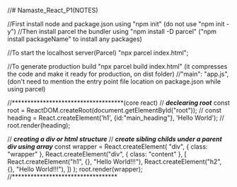 //# Namaste_React_P1(NOTES)

//First install node and package.json using "npm init" (do not use "npm init -y")
//Then install parcel the bundler using "npm install -D parcel" ("npm install packageName" to install any packages)

//To start the localhost server(Parcel) "npx parcel index.html";

//To generate production build "npx parcel build index.html" (it compresses the code and make it ready for production, on dist folder)
//"main": "app.js", (don't need to mention the entry point file location on package.json while using parcel)



//************************************(core react)
// *****declearing root*****
const root = ReactDOM.createRoot(document.getElementById("root"));
// const heading = React.createElement('h1', {id:"main_heading"}, 'Hello World');
// root.render(heading);

// *****creating a div or html structure*****
// *****create sibling childs under a parent div using array*****
const wrapper = React.createElement(
  "div",
  { class: "wrapper" },
  React.createElement("div", { class: "content" }, [
    React.createElement("h1", {}, "Hello World!!!"),
    React.createElement("h2", {}, "Hello World!!!"),
  ])
);
root.render(wrapper);
//**********************************